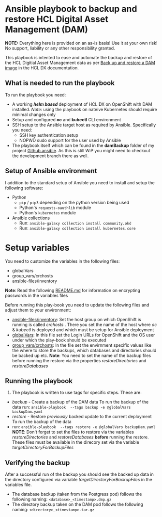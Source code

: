 # Ansible playbook to backup and restore HCL Digital Asset Management (DAM)

**NOTE:** Everything here is provided on an as-is basis! Use it at your own risk! No support, liability  or any other responsibility granted.

This playbook is intented to ease and automate the backup and restore of the HCL Digitial Asset Management data as per [Back up and restore a DAM image](https://help.hcltechsw.com/digital-experience/9.5/digital_asset_mgmt/helm_dam_backup_restore_image.html#helm_dam_backup_restore_image__helm_database_dam_backup_procedure) in the HCL DX documentation.

## What is needed to run the playbook

To run the playbook you need:

- A working ***helm based***  deployment of HCL DX on OpenShift with DAM installed.
  _Note_: using the playbook on nateive Kubernetes should require minimal changes only
- Setup and configured **oc** and **kubectl** CLI environment
- SSH setup to the Ansible target host as required by Ansible. Specifically you need:
  - SSH key authentication setup
  - NOPWD sudo support for the user used by Ansible
- The playbook itself which can be found in the **damBackup** folder of my project [Github ansible](https://github.com/hhue13/ansible). As this is still WiP you might need to checkout the development branch there as well.

## Setup of Ansible environment

I addition to the standard setup of Ansible you need to install and setup the following software:

- Python
  - `pip` / `pip3` depending on the python version being used
  - Python's `requests-oauthlib` module
  - Python's `kubernetes` module
- Ansible collections
  - Run: `ansible-galaxy collection install community.okd`
  - Run: `ansible-galaxy collection install kubernetes.core`

# Setup variables

You need to customize the variables in the following files:

- globalVars
- group_vars/crchosts
- ansible-files/inventory

**Note**: Read the following [README.md](../README.md) for information on encrypting passwords in the variables files

Before running this play-book you need to update the following files and adjust them to your environment:

* [ansible-files/inventory](ansible-files/inventory): Set the host group on which OpenShift is running is called _crchosts_ . There you set the name of the host where _oc_ & _kubectl_ is deployed and which must be setup for Ansible deployment
* [globalVars](globalVars): In this file set the Login URLs for OpenShift and the OS user under which the play-book should be executed
* [group_vars/crchosts](group_vars/crchosts): In the file set the envirnment specific values like the where to store the backups, which databases and directories should be backed up etc.
  **Note**: You need to set the name of the backup files before running the restore via the properties *restoreDirectories* and *restoreDatabases*

## Running the playbook

1. The playbook is written to use tags for specific steps. These are:

* *backup* - Create a backup of the DAM data
  To run the backup of the data run: `ansible-playbook  --tags backup -e @globalVars backupDam.yaml`
* *restore* - Restore _previously_ backed update to the current deployment
  To run the backup of the data
* run: `ansible-playbook  --tags restore -e @globalVars backupDam.yaml`
  **NOTE**: Don't forget to set the files to restore via the variables *restoreDirectories* and *restoreDatabases* **before** running the restore. These files must be available in the direcory set via the variable _targetDirectoryForBackupFiles_

## Verifying the backup

After a successful run of the backup you should see the backed up data in the directory configured via variable _targetDirectoryForBackupFiles_ in the variables file.

- The database backup (taken from the Postgress pod) follows the following naming: `<database>_<timestamp>.dmp.gz`
- The directory backup taken on the DAM pod follows the following naming: `<directory>_<timestamp>.tar.gz`
